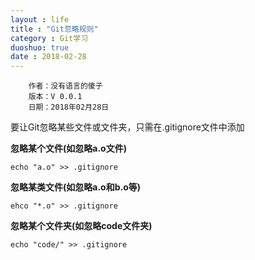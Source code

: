 ```yaml
---
layout : life
title : "Git忽略规则"
category : Git学习
duoshuo: true
date : 2018-02-28
---
```


        作者：没有语言的傻子
        版本：V 0.0.1
        日期：2018年02月28日
<!-- more -->

要让Git忽略某些文件或文件夹，只需在.gitignore文件中添加

**忽略某个文件(如忽略a.o文件)**
```
echo "a.o" >> .gitignore
```
**忽略某类文件(如忽略a.o和b.o等)**
```
ehco "*.o" >> .gitignore
```
**忽略某个文件夹(如忽略code文件夹)**
```
echo "code/" >> .gitignore
```